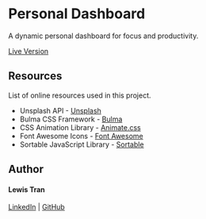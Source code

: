 # Personal Dashboard

A dynamic personal dashboard for focus and productivity.

[Live Version](https://lewtrn.github.io/dashboard/ "lewtrn.github.io")

## Resources

List of online resources used in this project.

- Unsplash API - [Unsplash](https://unsplash.com/developers "unsplash.com")
- Bulma CSS Framework - [Bulma](https://bulma.io "bulma.io")
- CSS Animation Library - [Animate.css](https://daneden.github.io/animate.css/ "daneden.github.io")
- Font Awesome Icons - [Font Awesome](https://fontawesome.com/ "fontawesome.com/")
- Sortable JavaScript Library - [Sortable](https://github.com/SortableJS/Sortable "github.com/sortable")

## Author

#### Lewis Tran

[LinkedIn](https://www.linkedin.com/in/lewis-tran/ "linkedin.com/in/lewis-tran") | [GitHub](https://github.com/LewTrn "github.com/LewTrn")
